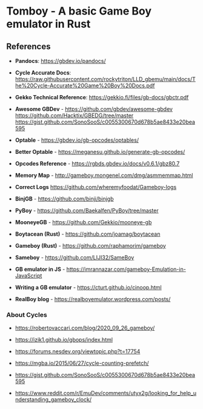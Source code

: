 # Tomboy - A basic Game Boy emulator in Rust

## References
- **Pandocs**: https://gbdev.io/pandocs/
- **Cycle Accurate Docs**: https://raw.githubusercontent.com/rockytriton/LLD_gbemu/main/docs/The%20Cycle-Accurate%20Game%20Boy%20Docs.pdf
- **Gekko Technical Reference**: https://gekkio.fi/files/gb-docs/gbctr.pdf
- **Awesome GBDev** - https://github.com/gbdev/awesome-gbdev
https://github.com/Hacktix/GBEDG/tree/master
https://gist.github.com/SonoSooS/c0055300670d678b5ae8433e20bea595

- **Optable** - https://gbdev.io/gb-opcodes/optables/
- **Better Optable** - https://meganesu.github.io/generate-gb-opcodes/
- **Opcodes Reference** - https://rgbds.gbdev.io/docs/v0.6.1/gbz80.7
- **Memory Map** - http://gameboy.mongenel.com/dmg/asmmemmap.html

- **Correct Logs** https://github.com/wheremyfoodat/Gameboy-logs

- **BinjGB** - https://github.com/binji/binjgb
- **PyBoy** - https://github.com/Baekalfen/PyBoy/tree/master
- **MooneyeGB** - https://github.com/Gekkio/mooneye-gb
- **Boytacean (Rust)** - https://github.com/joamag/boytacean
- **Gameboy (Rust)** - https://github.com/raphamorim/gameboy
- **Sameboy** - https://github.com/LIJI32/SameBoy

- **GB emulator in JS** - https://imrannazar.com/gameboy-Emulation-in-JavaScript
- **Writing a GB emulator** - https://cturt.github.io/cinoop.html
- **RealBoy blog** - https://realboyemulator.wordpress.com/posts/

### About Cycles
- https://robertovaccari.com/blog/2020_09_26_gameboy/
- https://izik1.github.io/gbops/index.html
- https://forums.nesdev.org/viewtopic.php?t=17754
- https://mgba.io/2015/06/27/cycle-counting-prefetch/
- https://gist.github.com/SonoSooS/c0055300670d678b5ae8433e20bea595

- https://www.reddit.com/r/EmuDev/comments/utyx2g/looking_for_help_understanding_gameboy_clock/




